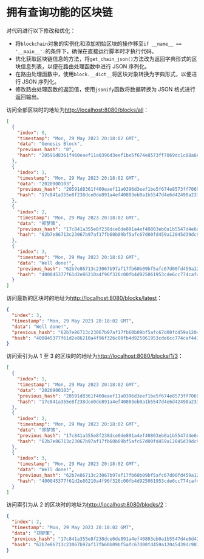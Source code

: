 # 拥有查询功能的区块链

对代码进行以下修改和优化：

- 将`blockchain`对象的实例化和添加初始区块的操作移至`if __name__ == '__main__':`的条件下，确保在直接运行脚本时才执行代码。
- 优化获取区块链信息的方法，将`get_chain_json()`方法改为返回字典形式的区块信息列表，以便在路由处理函数中进行 JSON 序列化。
- 在路由处理函数中，使用`block.__dict__`将区块对象转换为字典形式，以便进行 JSON 序列化。
- 修改路由处理函数的返回值，使用`jsonify`函数将数据转换为 JSON 格式进行返回输出。

访问全部区块时的地址为<http://localhost:8080/blocks/all>：

```json
[
  {
    "index": 0,
    "timestamp": "Mon, 29 May 2023 20:18:02 GMT",
    "data": "Genesis Block",
    "previous_hash": "0",
    "hash": "20591d8361f460eaef11a0396d3eef1be5f674e8573ff7069dc1c88a6c4e6c37"
  },
  {
    "index": 1,
    "timestamp": "Mon, 29 May 2023 20:18:02 GMT",
    "data": "2020900103",
    "previous_hash": "20591d8361f460eaef11a0396d3eef1be5f674e8573ff7069dc1c88a6c4e6c37",
    "hash": "17c841a355e8f238dce0de891a4ef40803eb0a1b5547d4e6d42490a233b94fa0"
  },
  {
    "index": 2,
    "timestamp": "Mon, 29 May 2023 20:18:02 GMT",
    "data": "郑梦策",
    "previous_hash": "17c841a355e8f238dce0de891a4ef40803eb0a1b5547d4e6d42490a233b94fa0",
    "hash": "62b7e86713c23067b97af17fb60b09bf5afc67d00fd459a12045d39dc9830362"
  },
  {
    "index": 3,
    "timestamp": "Mon, 29 May 2023 20:18:02 GMT",
    "data": "Well done!",
    "previous_hash": "62b7e86713c23067b97af17fb60b09bf5afc67d00fd459a12045d39dc9830362",
    "hash": "400845377f61d2e86210a4f96f326c00fb4d925061953cde6cc774caf443c40a"
  }
]
```

访问最新的区块时的地址为<http://localhost:8080/blocks/latest>：

```json
{
  "index": 3,
  "timestamp": "Mon, 29 May 2023 20:18:02 GMT",
  "data": "Well done!",
  "previous_hash": "62b7e86713c23067b97af17fb60b09bf5afc67d00fd459a12045d39dc9830362",
  "hash": "400845377f61d2e86210a4f96f326c00fb4d925061953cde6cc774caf443c40a"
}
```

访问索引为从 1 至 3 的区块时的地址为<http://localhost:8080/blocks/1/3>：

```json
[
  {
    "index": 1,
    "timestamp": "Mon, 29 May 2023 20:18:02 GMT",
    "data": "2020900103",
    "previous_hash": "20591d8361f460eaef11a0396d3eef1be5f674e8573ff7069dc1c88a6c4e6c37",
    "hash": "17c841a355e8f238dce0de891a4ef40803eb0a1b5547d4e6d42490a233b94fa0"
  },
  {
    "index": 2,
    "timestamp": "Mon, 29 May 2023 20:18:02 GMT",
    "data": "郑梦策",
    "previous_hash": "17c841a355e8f238dce0de891a4ef40803eb0a1b5547d4e6d42490a233b94fa0",
    "hash": "62b7e86713c23067b97af17fb60b09bf5afc67d00fd459a12045d39dc9830362"
  },
  {
    "index": 3,
    "timestamp": "Mon, 29 May 2023 20:18:02 GMT",
    "data": "Well done!",
    "previous_hash": "62b7e86713c23067b97af17fb60b09bf5afc67d00fd459a12045d39dc9830362",
    "hash": "400845377f61d2e86210a4f96f326c00fb4d925061953cde6cc774caf443c40a"
  }
]
```

访问索引为从 2 的区块时的地址为<http://localhost:8080/blocks/2>：

```json
{
  "index": 2,
  "timestamp": "Mon, 29 May 2023 20:18:02 GMT",
  "data": "郑梦策",
  "previous_hash": "17c841a355e8f238dce0de891a4ef40803eb0a1b5547d4e6d42490a233b94fa0",
  "hash": "62b7e86713c23067b97af17fb60b09bf5afc67d00fd459a12045d39dc9830362"
}
```
